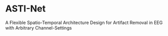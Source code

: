 # ASTI-Net
A Flexible Spatio-Temporal Architecture Design for Artifact Removal in EEG with Arbitrary Channel-Settings
